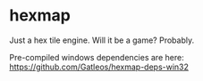 # hexmap
Just a hex tile engine. Will it be a game? Probably.

Pre-compiled windows dependencies are here:
https://github.com/Gatleos/hexmap-deps-win32
